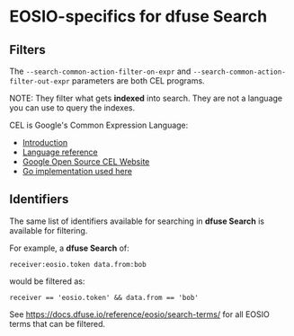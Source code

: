# EOSIO-specifics for dfuse Search

## Filters

The `--search-common-action-filter-on-expr` and `--search-common-action-filter-out-expr` parameters are both CEL programs.

NOTE: They filter what gets **indexed** into search. They are not a language you can use to query the indexes.

CEL is Google's Common Expression Language:

* [Introduction](https://github.com/google/cel-spec/blob/master/doc/intro.md)
* [Language reference](https://github.com/google/cel-spec/blob/master/doc/langdef.md)
* [Google Open Source CEL Website](https://opensource.google/projects/cel)
* [Go implementation used here](https://github.com/google/cel-go)


## Identifiers

The same list of identifiers available for searching in **dfuse Search** is available for filtering.

For example, a **dfuse Search** of:

```
receiver:eosio.token data.from:bob
```

would be filtered as:

```
receiver == 'eosio.token' && data.from == 'bob'
```

See https://docs.dfuse.io/reference/eosio/search-terms/ for all EOSIO terms that can be filtered.

